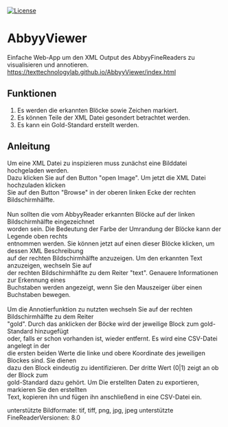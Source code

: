 [![License](https://img.shields.io/badge/License-Apache%202.0-blue.svg)](https://opensource.org/licenses/Apache-2.0)

# AbbyyViewer
Einfache Web-App um den XML Output des AbbyyFineReaders zu visualisieren und annotieren. \
https://texttechnologylab.github.io/AbbyyViewer/index.html

## Funktionen
1. Es werden die erkannten Blöcke sowie Zeichen markiert.
2. Es können Teile der XML Datei gesondert betrachtet werden.
3. Es kann ein Gold-Standard erstellt werden.

## Anleitung

Um eine XML Datei zu inspizieren muss zunächst eine Bilddatei hochgeladen werden. \
Dazu klicken Sie auf den Button "open Image". Um jetzt die XML Datei hochzuladen klicken \
Sie auf den Button "Browse" in der oberen linken Ecke der rechten Bildschirmhälfte. \
\
Nun sollten die vom AbbyyReader erkannten Blöcke auf der linken Bildschirmhälfte eingezeichnet \
worden sein. Die Bedeutung der Farbe der Umrandung der Blöcke kann der Legende oben rechts \
entnommen werden. Sie können jetzt auf einen dieser Blöcke klicken, um dessen XML Beschreibung \
auf der rechten Bildschirmhälfte anzuzeigen. Um den erkannten Text anzuzeigen, wechseln Sie auf \
der rechten Bildschirmhäflte zu dem Reiter "text". Genauere Informationen zur Erkennung eines \
Buchstaben werden angezeigt, wenn Sie den Mauszeiger über einen Buchstaben bewegen. \
\
Um die Annotierfunktion zu nutzten wechseln Sie auf der rechten Bildschirmhälfte zu dem Reiter \
"gold". Durch das anklicken der Böcke wird der jeweilige Block zum gold-Standard hinzugefügt \
oder, falls er schon vorhanden ist, wieder entfernt. Es wird eine CSV-Datei angelegt in der \
die ersten beiden Werte die linke und obere Koordinate des jeweiligen Blockes sind. Sie dienen \
dazu den Block eindeutig zu identifizieren. Der dritte Wert (0|1) zeigt an ob der Block zum \
gold-Standard dazu gehört. Um Die erstellten Daten zu exportieren, markieren Sie den erstellten \
Text, kopieren ihn und fügen ihn anschließend in eine CSV-Datei ein.

unterstützte Bildformate: tif, tiff, png, jpg, jpeg
unterstützte FineReaderVersionen: 8.0
